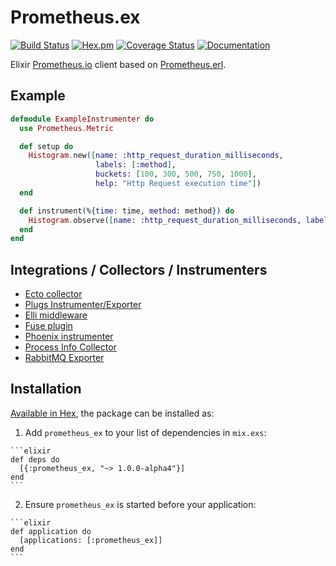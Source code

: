 # Prometheus.ex
[![Build Status](https://travis-ci.org/deadtrickster/prometheus.ex.svg?branch=version-1)](https://travis-ci.org/deadtrickster/prometheus.ex) [![Hex.pm](https://img.shields.io/hexpm/v/prometheus_ex.svg?maxAge=2592000)](https://hex.pm/packages/prometheus_ex) [![Coverage Status](https://coveralls.io/repos/github/deadtrickster/prometheus.ex/badge.svg?branch=version-1)](https://coveralls.io/github/deadtrickster/prometheus.ex?branch=version-1) [![Documentation](https://img.shields.io/badge/documentation-on%20hexdocs-green.svg)](https://hexdocs.pm/prometheus_ex/1.0.0-alpha4/)

Elixir [Prometheus.io](https://prometheus.io) client based on [Prometheus.erl](https://github.com/deadtrickster/prometheus.erl).

## Example

```elixir
defmodule ExampleInstrumenter do
  use Prometheus.Metric

  def setup do    
    Histogram.new([name: :http_request_duration_milliseconds,
                   labels: [:method],
                   buckets: [100, 300, 500, 750, 1000],
                   help: "Http Request execution time"])
  end

  def instrument(%{time: time, method: method}) do
    Histogram.observe([name: :http_request_duration_milliseconds, labels: [method]], time)
  end
end
```

## Integrations / Collectors / Instrumenters
 - [Ecto collector](https://github.com/deadtrickster/prometheus-ecto)
 - [Plugs Instrumenter/Exporter](https://github.com/deadtrickster/prometheus-plugs)
 - [Elli middleware](https://github.com/elli-lib/elli_prometheus)
 - [Fuse plugin](https://github.com/jlouis/fuse#fuse_stats_prometheus)
 - [Phoenix instrumenter](https://github.com/deadtrickster/prometheus-phoenix)
 - [Process Info Collector](https://github.com/deadtrickster/prometheus_process_collector.erl)
 - [RabbitMQ Exporter](https://github.com/deadtrickster/prometheus_rabbitmq_exporter)

## Installation

[Available in Hex](https://hex.pm/packages/prometheus_ex), the package can be installed as:

  1. Add `prometheus_ex` to your list of dependencies in `mix.exs`:

    ```elixir
    def deps do
      [{:prometheus_ex, "~> 1.0.0-alpha4"}]
    end
    ```

  2. Ensure `prometheus_ex` is started before your application:

    ```elixir
    def application do
      [applications: [:prometheus_ex]]
    end
    ```
